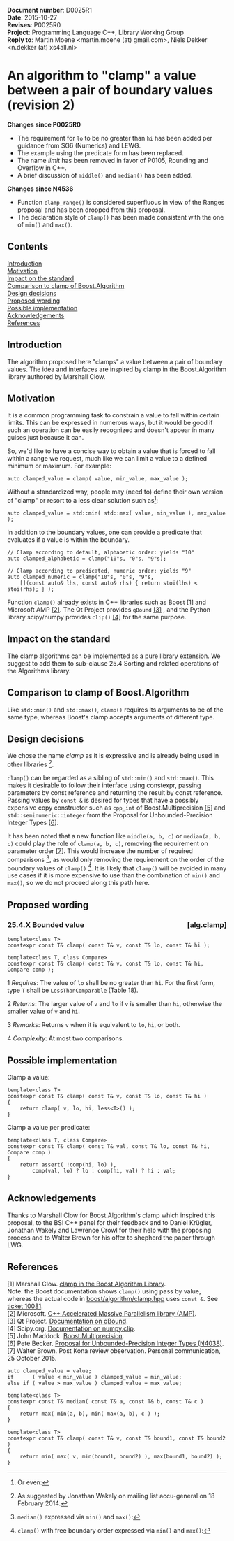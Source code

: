 <!--
-- Created: 21 May 2014, Martin Moene
--
-- Note 1: edited with MarkdownPad2 (http://markdownpad.com/).
-- Note 2: take care of trailing double space for formatting newline.
-- Note 3: the interspersed HTML is added to support generating useful output via Pandoc (http://johnmacfarlane.net/pandoc/).
--
-- IsoCpp: https://isocpp.org/std/library-design-guidelines
--
-- ISO/IEC JTC1 SC22 WG21 D*dddd* *yyyy-mm-dd*
-->

**Document number**: D0025R1  
**Date**: 2015-10-27  
**Revises**: P0025R0  
**Project**: Programming Language C++, Library Working Group  
**Reply to**: Martin Moene &lt;martin.moene (at) gmail.com&gt;, Niels Dekker &lt;n.dekker (at) xs4all.nl&gt;  


An algorithm to "clamp" a value between a pair of boundary values (revision 2)
================================================================================

**Changes since P0025R0**  

- The requirement for `lo` to be no greater than `hi` has been added per guidance from SG6 (Numerics) and LEWG.  
- The example using the predicate form has been replaced.  
- The name *limit* has been removed in favor of P0105, Rounding and Overflow in C++.
- A brief discussion of `middle()` and `median()` has been added.  

**Changes since N4536**  

- Function `clamp_range()` is considered superfluous in view of the Ranges proposal and has been dropped from this proposal.  
- The declaration style of `clamp()` has been made consistent with the one of `min()` and `max()`.  

<a name="contents"></a>

Contents
--------
[Introduction](#introduction)  
[Motivation](#motivation)  
[Impact on the standard](#impact)  
[Comparison to clamp of Boost.Algorithm](#comparison)  
[Design decisions](#design)  
[Proposed wording](#wording)  
[Possible implementation](#implementation)  
[Acknowledgements](#acknowledgements)  
[References](#references)  


<a name="introduction"></a>

Introduction
--------------
The algorithm proposed here "clamps" a value between a pair of boundary values. The idea and interfaces are inspired by clamp in the Boost.Algorithm library authored by Marshall Clow.


<a name="motivation"></a>

Motivation
------------
It is a common programming task to constrain a value to fall within certain limits. This can be expressed in numerous ways, but it would be good if such an operation can be easily recognized and doesn't appear in many guises just because it can. 

So, we'd like to have a concise way to obtain a value that is forced to fall within a range we request, much like we can limit a value to a defined minimum or maximum. For example:
  
	auto clamped_value = clamp( value, min_value, max_value );

Without a standardized way, people may (need to) define their own version of "clamp" or resort to a less clear solution such as[^1]: 

	auto clamped_value = std::min( std::max( value, min_value ), max_value );

In addition to the boundary values, one can provide a predicate that evaluates if a value is within the boundary.
 
	// Clamp according to default, alphabetic order: yields "10"
	auto clamped_alphabetic = clamp("10"s, "0"s, "9"s);
	
	// Clamp according to predicated, numeric order: yields "9"
	auto clamped_numeric = clamp("10"s, "0"s, "9"s, 
		[](const auto& lhs, const auto& rhs) { return stoi(lhs) < stoi(rhs); } );

Function `clamp()` already exists in C++ libraries such as Boost [[1]](#ref1) and Microsoft AMP [[2]](#ref2). The Qt Project provides `qBound` [[3]](#ref3) , and the Python library scipy/numpy provides `clip()` [[4]](#ref4) for the same purpose.


<a name="impact"></a>

Impact on the standard
------------------------
The clamp algorithms can be implemented as a pure library extension. We suggest to add them to sub-clause 25.4 Sorting and related operations of the Algorithms library.


<a name="comparison"></a>

Comparison to clamp of Boost.Algorithm
----------------------------------------
Like `std::min()` and `std::max()`, `clamp()` requires its arguments to be of the same  type, whereas Boost's clamp accepts arguments of different type.

<a name="motivation"></a>

Design decisions
------------------
We chose the name *clamp* as it is expressive and is already being used in other libraries [^2]. 

`clamp()` can be regarded as a sibling of `std::min()` and `std::max()`. This makes it desirable to follow their interface using constexpr, passing parameters by const reference and returning the result by const reference. Passing values by `const &` is desired for types that have a possibly expensive copy constructor such as `cpp_int` of Boost.Multiprecision [[5]](#ref5) and `std::seminumeric::integer` from the Proposal for Unbounded-Precision Integer Types [[6](#ref6)].

It has been noted that a new function like `middle(a, b, c)` or `median(a, b, c)` could play the role of `clamp(a, b, c)`, removing the requirement on parameter order [[7](#ref7)]. This would increase the number of required comparisons [^3], as would only removing the requirement on the order of the boundary values of `clamp()` [^4]. It is likely that `clamp()` will be avoided in many use cases if it is more expensive to use than the combination of `min()` and `max()`, so we do not proceed along this path here. 

<a name="wording"></a>

Proposed wording
-------------------

<xdiv class="std">
<h3>25.4.X Bounded value<span style="float:right"> [alg.clamp]</span></h3>

```
template<class T>
constexpr const T& clamp( const T& v, const T& lo, const T& hi );

template<class T, class Compare>
constexpr const T& clamp( const T& v, const T& lo, const T& hi, Compare comp );
```
1 *Requires*: The value of `lo` shall be no greater than `hi`. For the first form, type `T` shall be `LessThanComparable` (Table 18). 

2 *Returns*: The larger value of `v` and `lo` if `v` is smaller than `hi`, otherwise the smaller value of `v` and `hi`.

3 *Remarks*: Returns `v` when it is equivalent to `lo`, `hi`, or both.

4 *Complexity*: At most two comparisons.
</div>

<a name="implementation"></a>

Possible implementation
-------------------------

Clamp a value:

	template<class T>
	constexpr const T& clamp( const T& v, const T& lo, const T& hi )
	{
		return clamp( v, lo, hi, less<T>() );
	}

Clamp a value per predicate:

	template<class T, class Compare>
	constexpr const T& clamp( const T& val, const T& lo, const T& hi, Compare comp )
	{
	    return assert( !comp(hi, lo) ),
	        comp(val, lo) ? lo : comp(hi, val) ? hi : val;
	}


<a name="acknowledgements"></a>

Acknowledgements
------------------
Thanks to Marshall Clow for Boost.Algorithm's clamp which inspired this proposal, to the BSI C++ panel for their feedback and to Daniel Krügler, Jonathan Wakely and Lawrence Crowl for their help with the proposing process and to Walter Brown for his offer to shepherd the paper through LWG.

<a name="references"></a>

References
---------------
<a name="ref1"></a>[1] Marshall Clow. [clamp in the Boost Algorithm Library](http://www.boost.org/doc/libs/1_58_0/libs/algorithm/doc/html/algorithm/Misc.html#the_boost_algorithm_library.Misc.clamp).   
Note: the Boost documentation shows `clamp()` using pass by value, whereas the actual code in [boost/algorithm/clamp.hpp](http://www.boost.org/doc/libs/1_58_0/boost/algorithm/clamp.hpp) uses `const &`. See [ticket 10081](https://svn.boost.org/trac/boost/ticket/10081).  
<a name="ref2"></a>[2] Microsoft. [C++ Accelerated Massive Parallelism library (AMP)](http://msdn.microsoft.com/en-us/library/hh265137.aspx).  
<a name="ref3"></a>[3] Qt Project. [Documentation on qBound](http://qt-project.org/doc/qt-5/qtglobal.html#qBound).  
<a name="ref4"></a>[4] Scipy.org. [Documentation on numpy.clip](http://docs.scipy.org/doc/numpy/reference/generated/numpy.clip.html).  
<a name="ref5"></a>[5] John Maddock. [Boost.Multiprecision](http://www.boost.org/doc/libs/1_55_0/libs/multiprecision/).  
<a name="ref6"></a>[6] Pete Becker. [Proposal for Unbounded-Precision Integer Types (N4038)](http://www.open-std.org/jtc1/sc22/wg21/docs/papers/2014/n4038.html).    
<a name="ref7"></a>[7] Walter Brown. Post Kona review observation. Personal communication, 25 October 2015.  

[^1]: Or even:  
```
auto clamped_value = value;
if      ( value < min_value ) clamped_value = min_value;
else if ( value > max_value ) clamped_value = max_value;
```
[^2]: As suggested by Jonathan Wakely on mailing list accu-general on 18 February 2014.

[^3]: `median()` expressed via `min()` and `max()`:  
```
template<class T>
constexpr const T& median( const T& a, const T& b, const T& c )
{
    return max( min(a, b), min( max(a, b), c ) );
}
```
[^4]: `clamp()` with free boundary order expressed via `min()` and `max()`:  
```
template<class T>
constexpr const T& clamp( const T& v, const T& bound1, const T& bound2 )
{
    return min( max( v, min(bound1, bound2) ), max(bound1, bound2) );
}
```
